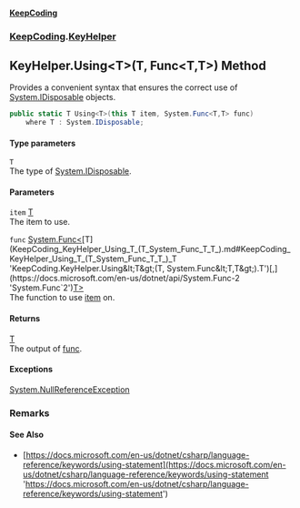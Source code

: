#### [KeepCoding](index.md 'index')
### [KeepCoding](KeepCoding.md 'KeepCoding').[KeyHelper](KeepCoding_KeyHelper.md 'KeepCoding.KeyHelper')
## KeyHelper.Using&lt;T&gt;(T, Func&lt;T,T&gt;) Method
Provides a convenient syntax that ensures the correct use of [System.IDisposable](https://docs.microsoft.com/en-us/dotnet/api/System.IDisposable 'System.IDisposable') objects.  
```csharp
public static T Using<T>(this T item, System.Func<T,T> func)
    where T : System.IDisposable;
```
#### Type parameters
<a name='KeepCoding_KeyHelper_Using_T_(T_System_Func_T_T_)_T'></a>
`T`  
The type of [System.IDisposable](https://docs.microsoft.com/en-us/dotnet/api/System.IDisposable 'System.IDisposable').
  
#### Parameters
<a name='KeepCoding_KeyHelper_Using_T_(T_System_Func_T_T_)_item'></a>
`item` [T](KeepCoding_KeyHelper_Using_T_(T_System_Func_T_T_).md#KeepCoding_KeyHelper_Using_T_(T_System_Func_T_T_)_T 'KeepCoding.KeyHelper.Using&lt;T&gt;(T, System.Func&lt;T,T&gt;).T')  
The item to use.
  
<a name='KeepCoding_KeyHelper_Using_T_(T_System_Func_T_T_)_func'></a>
`func` [System.Func&lt;](https://docs.microsoft.com/en-us/dotnet/api/System.Func-2 'System.Func`2')[T](KeepCoding_KeyHelper_Using_T_(T_System_Func_T_T_).md#KeepCoding_KeyHelper_Using_T_(T_System_Func_T_T_)_T 'KeepCoding.KeyHelper.Using&lt;T&gt;(T, System.Func&lt;T,T&gt;).T')[,](https://docs.microsoft.com/en-us/dotnet/api/System.Func-2 'System.Func`2')[T](KeepCoding_KeyHelper_Using_T_(T_System_Func_T_T_).md#KeepCoding_KeyHelper_Using_T_(T_System_Func_T_T_)_T 'KeepCoding.KeyHelper.Using&lt;T&gt;(T, System.Func&lt;T,T&gt;).T')[&gt;](https://docs.microsoft.com/en-us/dotnet/api/System.Func-2 'System.Func`2')  
The function to use [item](KeepCoding_KeyHelper_Using_T_(T_System_Func_T_T_).md#KeepCoding_KeyHelper_Using_T_(T_System_Func_T_T_)_item 'KeepCoding.KeyHelper.Using&lt;T&gt;(T, System.Func&lt;T,T&gt;).item') on.
  
#### Returns
[T](KeepCoding_KeyHelper_Using_T_(T_System_Func_T_T_).md#KeepCoding_KeyHelper_Using_T_(T_System_Func_T_T_)_T 'KeepCoding.KeyHelper.Using&lt;T&gt;(T, System.Func&lt;T,T&gt;).T')  
The output of [func](KeepCoding_KeyHelper_Using_T_(T_System_Func_T_T_).md#KeepCoding_KeyHelper_Using_T_(T_System_Func_T_T_)_func 'KeepCoding.KeyHelper.Using&lt;T&gt;(T, System.Func&lt;T,T&gt;).func').
#### Exceptions
[System.NullReferenceException](https://docs.microsoft.com/en-us/dotnet/api/System.NullReferenceException 'System.NullReferenceException')  
### Remarks
#### See Also
- [https://docs.microsoft.com/en-us/dotnet/csharp/language-reference/keywords/using-statement](https://docs.microsoft.com/en-us/dotnet/csharp/language-reference/keywords/using-statement 'https://docs.microsoft.com/en-us/dotnet/csharp/language-reference/keywords/using-statement')
